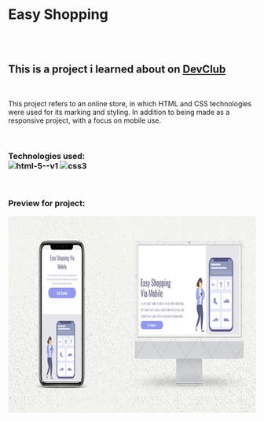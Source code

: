<h1>Easy Shopping</h1>
<br>
<br>
<h2>This is a project i learned about on <a href="https://rodolfomori.com.br"> DevClub</a></h2>
<br>
<p>This project refers to an online store, in which HTML and CSS technologies were used for its marking and styling. In addition to being made as a responsive project, with a focus on mobile use.</p>
<br>
<h3>Technologies used:
  <section>
    <img width="45" height="45" src="https://img.icons8.com/color/48/html-5--v1.png" alt="html-5--v1"/> 
    <img width="45" height="45" src="https://img.icons8.com/fluency/48/css3.png" alt="css3"/>
  </section>
</h3>
<br>
<h3>Preview for project:</h3>
<img src="https://github.com/LucasbdLima/virtual-shopping-project/blob/master/assets/easy-shopping.png?raw=true" alt="preview-easy-shopping" height="400" width="700"/>
